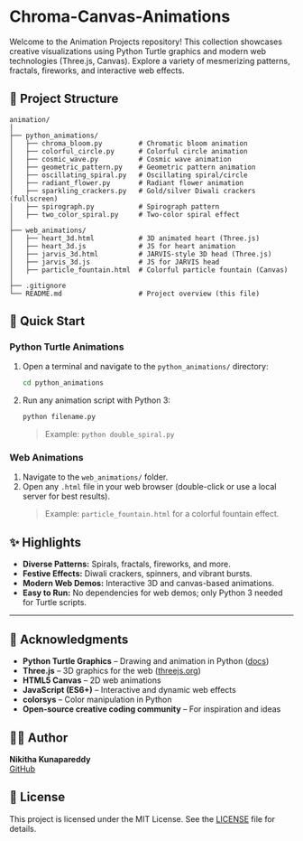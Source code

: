
# Chroma-Canvas-Animations

Welcome to the Animation Projects repository! This collection showcases creative visualizations using Python Turtle graphics and modern web technologies (Three.js, Canvas). Explore a variety of mesmerizing patterns, fractals, fireworks, and interactive web effects.

## 📁 Project Structure

```
animation/
│
├── python_animations/
│   ├── chroma_bloom.py         # Chromatic bloom animation
│   ├── colorful_circle.py      # Colorful circle animation
│   ├── cosmic_wave.py          # Cosmic wave animation
│   ├── geometric_pattern.py    # Geometric pattern animation
│   ├── oscillating_spiral.py   # Oscillating spiral/circle
│   ├── radiant_flower.py       # Radiant flower animation
│   ├── sparkling_crackers.py   # Gold/silver Diwali crackers (fullscreen)
│   ├── spirograph.py           # Spirograph pattern
│   ├── two_color_spiral.py     # Two-color spiral effect
│
├── web_animations/
│   ├── heart_3d.html           # 3D animated heart (Three.js)
│   ├── heart_3d.js             # JS for heart animation
│   ├── jarvis_3d.html          # JARVIS-style 3D head (Three.js)
│   ├── jarvis_3d.js            # JS for JARVIS head
│   ├── particle_fountain.html  # Colorful particle fountain (Canvas)
│
├── .gitignore
└── README.md                   # Project overview (this file)
```

## 🚀 Quick Start

### Python Turtle Animations
1. Open a terminal and navigate to the `python_animations/` directory:
   ```sh
   cd python_animations
   ```
2. Run any animation script with Python 3:
   ```sh
   python filename.py
   ```
   > Example: `python double_spiral.py`

### Web Animations
1. Navigate to the `web_animations/` folder.
2. Open any `.html` file in your web browser (double-click or use a local server for best results).
   > Example: `particle_fountain.html` for a colorful fountain effect.

## ✨ Highlights
- **Diverse Patterns:** Spirals, fractals, fireworks, and more.
- **Festive Effects:** Diwali crackers, spinners, and vibrant bursts.
- **Modern Web Demos:** Interactive 3D and canvas-based animations.
- **Easy to Run:** No dependencies for web demos; only Python 3 needed for Turtle scripts.

---

## 🙏 Acknowledgments

- **Python Turtle Graphics** – Drawing and animation in Python ([docs](https://docs.python.org/3/library/turtle.html))
- **Three.js** – 3D graphics for the web ([threejs.org](https://threejs.org/))
- **HTML5 Canvas** – 2D web animations
- **JavaScript (ES6+)** – Interactive and dynamic web effects
- **colorsys** – Color manipulation in Python
- **Open-source creative coding community** – For inspiration and ideas

## 👩‍💻 Author

**Nikitha Kunapareddy**  
[GitHub](https://NikithaKunapareddy.com/)  

## 📄 License

This project is licensed under the MIT License. See the [LICENSE](LICENSE) file for details.
